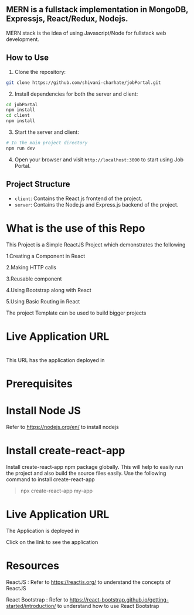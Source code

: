 ## MERN is a fullstack implementation in MongoDB, Expressjs, React/Redux, Nodejs.

MERN stack is the idea of using Javascript/Node for fullstack web development.




## How to Use

1. Clone the repository:

```bash
git clone https://github.com/shivani-charhate/jobPortal.git
```

2. Install dependencies for both the server and client:

```bash
cd jobPortal
npm install
cd client
npm install
```

3. Start the server and client:

```bash
# In the main project directory
npm run dev
```

4. Open your browser and visit `http://localhost:3000` to start using Job Portal.

## Project Structure

- `client`: Contains the React.js frontend of the project.
- `server`: Contains the Node.js and Express.js backend of the project.

# What is the use of this Repo
This Project is a Simple ReactJS Project which demonstrates the following

1.Creating a Component in React

2.Making HTTP calls

3.Reusable component

4.Using Bootstrap along with React

5.Using Basic Routing in React

The project Template can be used to build bigger projects

# Live Application URL
#

This URL has the application deployed in
# Prerequisites
# Install Node JS
Refer to https://nodejs.org/en/ to install nodejs
# Install create-react-app

Install create-react-app npm package globally. This will help to easily run the project and also build the source files easily. Use the following command to install create-react-app

>npx create-react-app my-app

# Live Application URL

The Application is deployed in 

Click on the link to see the application

# Resources

ReactJS : Refer to https://reactjs.org/ to understand the concepts of ReactJS

React Bootstrap : Refer to https://react-bootstrap.github.io/getting-started/introduction/ to understand how to use React Bootstrap




